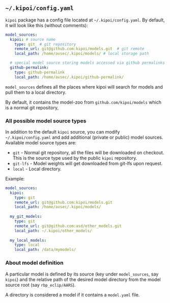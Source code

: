 ## `~/.kipoi/config.yaml`

`kipoi` package has a config file located at `~/.kipoi/config.yaml`. By default, it will look like this (without comments):

```yaml
model_sources:
  kipoi: # source name 
    type: git  # git repository
    remote_url: git@github.com:kipoi/models.git  # git remote
    local_path: /home/avsec/.kipoi/models/ # local storage path

  # special model source storing models accessed via github permalinks
  github-permalink:
    type: github-permalink
    local_path: /home/avsec/.kipoi/github-permalink/
```


`model_sources` defines all the places where kipoi will search for models and pull them to a local directory.

By default, it contains the model-zoo from `github.com/kipoi/models` which is a normal git repository,

### All possible model source types

In addition to the default `kipoi` source, you can modify `~/.kipoi/config.yaml` and add additional (private or public) 
model sources. Available model source types are:

- `git` - Normal git repository, all the files will be downloaded on checkout. This is the source type used by the public `kipoi` repository.
- `git-lfs` - Model weights will get downloaded from git-lfs upon request.
- `local` - Local directory.

Example:

```yaml
model_sources:
  kipoi:
    type: git
    remote_url: git@github.com:kipoi/models.git
    local_path: /home/avsec/.kipoi/models/
	
  my_git_models:
    type: git
    remote_url: git@github.com:asd/other_models.git
    local_path: ~/.kipoi/other_models/
	
  my_local_models:
    type: local
    local_path: /data/mymodels/
```	


### About model definition

A particular model is defined by its source (key under `model_sources`, say `kipoi`) and the relative path of the 
desired model directory from the model source root (say `rbp_eclip/AARS`).

A directory is considered a model if it contains a `model.yaml` file.
